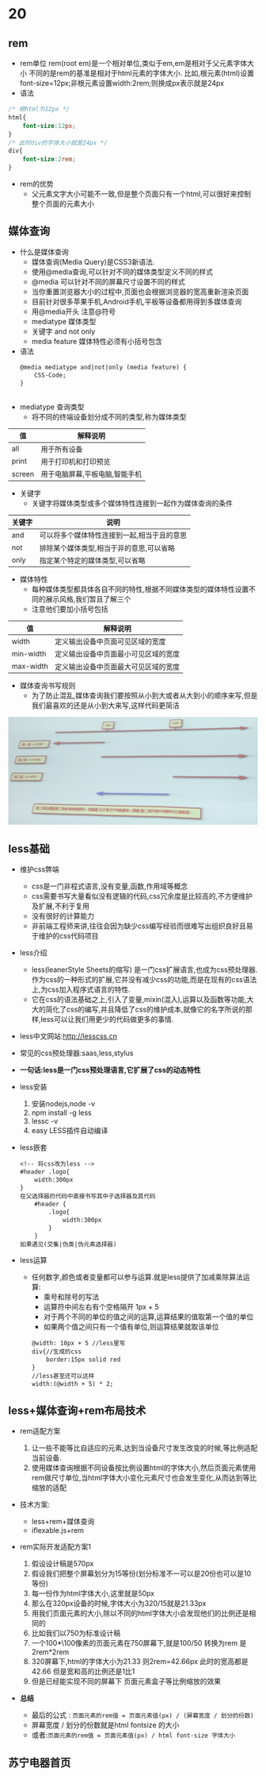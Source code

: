 # 20
## rem
+ rem单位
    rem(root em)是一个相对单位,类似于em,em是相对于父元素字体大小
    不同的是rem的基准是相对于html元素的字体大小.
    比如,根元素(html)设置font-size=12px;非根元素设置width:2rem;则换成px表示就是24px
+ 语法
```css
/* 根html为12px */
html{
    font-size:12px;
}
/* 此时div的字体大小就是24px */
div{
    font-size:2rem;
}
```

+ rem的优势
    + 父元素文字大小可能不一致,但是整个页面只有一个html,可以很好来控制整个页面的元素大小

## 媒体查询
+ 什么是媒体查询
    + 媒体查询(Media Query)是CSS3新语法.
    + 使用@media查询,可以针对不同的媒体类型定义不同的样式
    + @media 可以针对不同的屏幕尺寸设置不同的样式
    + 当你重置浏览器大小的过程中,页面也会根据浏览器的宽高重新渲染页面
    + 目前针对很多苹果手机,Android手机,平板等设备都用得到多媒体查询
    + 用@media开头 注意@符号
    + mediatype 媒体类型
    + 关键字 and not only
    + media feature 媒体特性必须有小括号包含
+ 语法
    ```
    @media mediatype and|not|only (media feature) {
        CSS-Code;
    }


+ mediatype 查询类型
    + 将不同的终端设备划分成不同的类型,称为媒体类型

|值|解释说明|
|-|-|
|all|用于所有设备
|print|用于打印机和打印预览
|screen|用于电脑屏幕,平板电脑,智能手机

+ 关键字
    + 关键字将媒体类型或多个媒体特性连接到一起作为媒体查询的条件

|关键字|说明|
|-|-|
|and|可以将多个媒体特性连接到一起,相当于且的意思
|not|排除某个媒体类型,相当于非的意思,可以省略
|only|指定某个特定的媒体类型,可以省略

+ 媒体特性
    + 每种媒体类型都具体各自不同的特性,根据不同媒体类型的媒体特性设置不同的展示风格,我们暂且了解三个
    + 注意他们要加小括号包括

|值|解释说明|
|-|-|
|width|定义输出设备中页面可见区域的宽度
|min-width|定义输出设备中页面最小可见区域的宽度
|max-width|定义输出设备中页面最大可见区域的宽度

+ 媒体查询书写规则
    + 为了防止混乱,媒体查询我们要按照从小到大或者从大到小的顺序来写,但是我们最喜欢的还是从小到大来写,这样代码更简洁

![](../img/%E4%BB%8E%E5%B0%8F%E5%88%B0%E5%A4%A7.png)

## less基础
+ 维护css弊端
    + css是一门非程式语言,没有变量,函数,作用域等概念
    + css需要书写大量看似没有逻辑的代码,css冗余度是比较高的,不方便维护及扩展,不利于复用
    + 没有很好的计算能力
    + 非前端工程师来讲,往往会因为缺少css编写经验而很难写出组织良好且易于维护的css代码项目

+ less介绍
    + less(leanerStyle Sheets的缩写) 是一门css扩展语言,也成为css预处理器.作为css的一种形式的扩展,它并没有减少css的功能,而是在现有的css语法上,为css加入程序式语言的特性.
    + 它在css的语法基础之上,引入了变量,mixin(混入),运算以及函数等功能,大大的简化了css的编写,并且降低了css的维护成本,就像它的名字所说的那样,less可以让我们用更少的代码做更多的事情.

+ less中文网站:http://lesscss.cn
+ 常见的css预处理器:saas,less,stylus
+ **一句话:less是一门css预处理语言,它扩展了css的动态特性**
+ less安装
    1. 安装nodejs,node -v
    2. npm install -g less
    3. lessc -v
    4. easy LESS插件自动编译

+ less嵌套
    ```
    <!-- 将css改为less -->
    #header .logo{
        width:300px
    }
    在父选择器的代码中直接书写其中子选择器及其代码
        #header {
            .logo{
                width:300px
            }
        }
    如果遇见(交集|伪类|伪元素选择器)

+ less运算
    + 任何数字,颜色或者变量都可以参与运算.就是less提供了加减乘除算法运算:
        + 乘号和除号的写法
        + 运算符中间左右有个空格隔开 1px + 5
        + 对于两个不同的单位的值之间的运算,运算结果的值取第一个值的单位
        + 如果两个值之间只有一个值有单位,则运算结果就取该单位
        ```
        @width: 10px + 5 //less里写
        div{//生成的css
            border:15px solid red
        }
        //less甚至还可以这样
        width:(@width + 5) * 2;
## less+媒体查询+rem布局技术
+ rem适配方案
    1. 让一些不能等比自适应的元素,达到当设备尺寸发生改变的时候,等比例适配当前设备.
    2. 使用媒体查询根据不同设备按比例设置html的字体大小,然后页面元素使用rem做尺寸单位,当html字体大小变化元素尺寸也会发生变化,从而达到等比缩放的适配
+ 技术方案:
    + less+rem+媒体查询
    + iflexable.js+rem

+ rem实际开发适配方案1
    1. 假设设计稿是570px
    2. 假设我们把整个屏幕划分为15等份(划分标准不一可以是20份也可以是10等份)
    3. 每一份作为html字体大小,这里就是50px
    4. 那么在320px设备的时候,字体大小为320/15就是21.33px
    5. 用我们页面元素的大小,除以不同的html字体大小会发现他们的比例还是相同的
    6. 比如我们以750为标准设计稿
    7. 一个100*\100像素的页面元素在750屏幕下,就是100/50 转换为rem 是2rem*2rem 
    8. 320屏幕下,html的字体大小为21.33 则2rem=42.66px 此时的宽高都是42.66 但是宽和高的比例还是1比1
    9. 但是已经能实现不同的屏幕下 页面元素盒子等比例缩放的效果

+ **总结**
    + 最后的公式 : `页面元素的rem值 = 页面元素值(px) / (屏幕宽度 / 划分的份数)`
    + 屏幕宽度 / 划分的份数就是html fontsize 的大小
    + 或者:`页面元素的rem值 = 页面元素值(px) / html font-size 字体大小`
## 苏宁电器首页